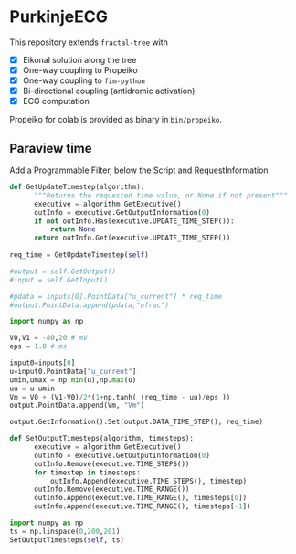 # PurkinjeECG

This repository extends `fractal-tree` with

- [x] Eikonal solution along the tree
- [x] One-way coupling to Propeiko
- [x] One-way coupling to `fim-python`
- [x] Bi-directional coupling (antidromic activation)
- [x] ECG computation

Propeiko for colab is provided as binary in `bin/propeiko`.

## Paraview time

Add a Programmable Filter, below the Script and RequestInformation

```python
def GetUpdateTimestep(algorithm):
      """Returns the requested time value, or None if not present"""
      executive = algorithm.GetExecutive()
      outInfo = executive.GetOutputInformation(0)
      if not outInfo.Has(executive.UPDATE_TIME_STEP()):
          return None
      return outInfo.Get(executive.UPDATE_TIME_STEP())
 
req_time = GetUpdateTimestep(self)

#output = self.GetOutput()
#input = self.GetInput()

#pdata = inputs[0].PointData["u_current"] * req_time
#output.PointData.append(pdata,"ufrac")

import numpy as np

V0,V1 = -80,20 # mV
eps = 1.0 # ms

input0=inputs[0]
u=input0.PointData["u_current"]
umin,umax = np.min(u),np.max(u)
uu = u-umin
Vm = V0 + (V1-V0)/2*(1+np.tanh( (req_time - uu)/eps ))
output.PointData.append(Vm, "Vm")

output.GetInformation().Set(output.DATA_TIME_STEP(), req_time)
```

```python
def SetOutputTimesteps(algorithm, timesteps):
      executive = algorithm.GetExecutive()
      outInfo = executive.GetOutputInformation(0)
      outInfo.Remove(executive.TIME_STEPS())
      for timestep in timesteps:
          outInfo.Append(executive.TIME_STEPS(), timestep)
      outInfo.Remove(executive.TIME_RANGE())
      outInfo.Append(executive.TIME_RANGE(), timesteps[0])
      outInfo.Append(executive.TIME_RANGE(), timesteps[-1])

import numpy as np
ts = np.linspace(0,200,201)
SetOutputTimesteps(self, ts)
```